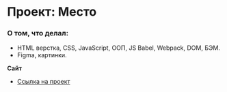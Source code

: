 # Проект: Место

### О том, что делал:

* HTML верстка, CSS, JavaScript, ООП, JS Babel, Webpack, DOM, БЭМ.
* Figma, картинки.

**Сайт**

* [Ссылка на проект](https://gostgas6.github.io/mesto/)
